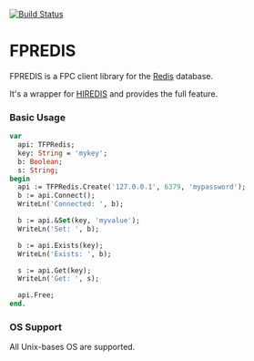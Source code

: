 [![Build Status](https://github.com/redis/hiredis/actions/workflows/build.yml/badge.svg)](https://github.com/redis/hiredis/actions/workflows/build.yml)

# FPREDIS

FPREDIS is a FPC client library for the [Redis](https://redis.io/) database.

It's a wrapper for [HIREDIS](https://github.com/redis/hiredis) and provides the full feature.

### Basic Usage

```pascal
var
  api: TFPRedis;
  key: String = 'mykey';
  b: Boolean;
  s: String;
begin
  api := TFPRedis.Create('127.0.0.1', 6379, 'mypassword');
  b := api.Connect();
  WriteLn('Connected: ', b);

  b := api.&Set(key, 'myvalue');
  WriteLn('Set: ', b);

  b := api.Exists(key);
  WriteLn('Exists: ', b);

  s := api.Get(key);
  WriteLn('Get: ', s);

  api.Free;
end.
```

### OS Support

All Unix-bases OS are supported.




